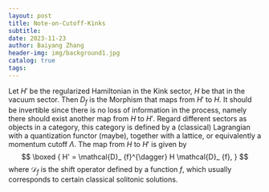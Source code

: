 ```yaml
---
layout: post
title: Note-on-Cutoff-Kinks
subtitle: 
date: 2023-11-23
author: Baiyang Zhang
header-img: img/background1.jpg
catalog: true
tags:
---
```


Let $H'$ be the regularized Hamiltonian in the Kink sector, $H$ be that in the vacuum sector. Then $D_ {f}$ is the Morphism that maps from $H'$ to $H$. It should be invertible since there is no loss of information in the process, namely there should exist another map from $H$ to $H'$. Regard different sectors as objects in a category, this category is defined by a (classical) Lagrangian with a quantization functor (maybe), together with a lattice, or equivalently a momentum cutoff $\Lambda$. The map from $H$ to $H'$ is given by
$$
\boxed { 
H' = \mathcal{D}_ {f}^{\dagger} H \mathcal{D}_ {f},
}
$$
where $\mathcal{D}_ {f}$ is the shift operator defined by a function $f$, which usually corresponds to certain classical solitonic solutions.

